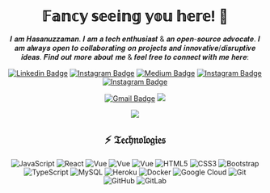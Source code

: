 <h1 align="center">𝔽𝕒𝕟𝕔𝕪 𝕤𝕖𝕖𝕚𝕟𝕘 𝕪𝕠𝕦 𝕙𝕖𝕣𝕖! 👋</h1>
<div align="center">
𝑰 𝒂𝒎 𝑯𝒂𝒔𝒂𝒏𝒖𝒛𝒛𝒂𝒎𝒂𝒏. 𝑰 𝒂𝒎 𝒂 𝒕𝒆𝒄𝒉 𝒆𝒏𝒕𝒉𝒖𝒔𝒊𝒂𝒔𝒕 & 𝒂𝒏 𝒐𝒑𝒆𝒏-𝒔𝒐𝒖𝒓𝒄𝒆 𝒂𝒅𝒗𝒐𝒄𝒂𝒕𝒆. 𝑰 𝒂𝒎 𝒂𝒍𝒘𝒂𝒚𝒔 𝒐𝒑𝒆𝒏 𝒕𝒐 𝒄𝒐𝒍𝒍𝒂𝒃𝒐𝒓𝒂𝒕𝒊𝒏𝒈 𝒐𝒏 𝒑𝒓𝒐𝒋𝒆𝒄𝒕𝒔 𝒂𝒏𝒅 𝒊𝒏𝒏𝒐𝒗𝒂𝒕𝒊𝒗𝒆/𝒅𝒊𝒔𝒓𝒖𝒑𝒕𝒊𝒗𝒆 𝒊𝒅𝒆𝒂𝒔. 𝑭𝒊𝒏𝒅 𝒐𝒖𝒕 𝒎𝒐𝒓𝒆 𝒂𝒃𝒐𝒖𝒕 𝒎𝒆 & 𝒇𝒆𝒆𝒍 𝒇𝒓𝒆𝒆 𝒕𝒐 𝒄𝒐𝒏𝒏𝒆𝒄𝒕 𝒘𝒊𝒕𝒉 𝒎𝒆 𝒉𝒆𝒓𝒆:

[![Linkedin Badge](https://img.shields.io/badge/-shamim0902-blue?style=flat-round&logo=Linkedin&logoColor=white&link=https://www.linkedin.com/in/shamim0902/)](https://www.facebook.com/shamim0902/)
[![Instagram Badge](https://img.shields.io/badge/-shamim0902-4267B2?style=flat-round&logo=facebook&logoColor=white&link=https://facebook.com/shamim0902/)](https://facebook.com/shamim0902)
[![Medium Badge](https://img.shields.io/badge/-@hasanuzzamanbe-047a5b?style=flat-round&labelColor=000000&logo=Medium&link=https://medium.com/@hasanuzzamanbe/)](https://medium.com/@hasanuzzamanbe)
[![Instagram Badge](https://img.shields.io/badge/-@shamim0902-blue?style=flat-round&logo=twitter&logoColor=white&link=https://twitter.com/shamim0902/)](https://twitter.com/shamim0902)
[![Instagram Badge](https://img.shields.io/badge/-shamim0902-purple?style=flat-round&logo=instagram&logoColor=white&link=https://instagram.com/shamim0902/)](https://instagram.com/shamim0902)

[![Gmail Badge](https://img.shields.io/badge/-hasanuzzamanbe@gmail.com-c14438?style=flat-round&logo=Gmail&logoColor=white&link=mailto:hasanuzzamanbe@gmail.com)](mailto:hasanuzzamanbe@gmail.com)
[![](https://img.shields.io/website?color=0ab9e6&style=flat-round&up_message=hasanuzzaman.com&url=https://www.hasanuzzaman.com)](https://hasanuzzaman.com)

[![](https://img.shields.io/badge/-@hasanuzzamanbe-%23181717?style=flat-round&logo=github)](https://github.com/hasanuzzamanbe)
## ⚡ 𝔗𝔢𝔠𝔥𝔫𝔬𝔩𝔬𝔤𝔦𝔢𝔰

![JavaScript](https://img.shields.io/badge/-JavaScript-black?style=flat-round&logo=javascript)
![React](https://img.shields.io/badge/-React-black?style=flat-round&logo=react)
![Vue](https://img.shields.io/badge/-Vue.js-black?style=flat-round&logo=vue.js)
![Vue](https://img.shields.io/badge/-php-black?style=flat-round&logo=php)
![Vue](https://img.shields.io/badge/-WordPress-black?style=flat-round&logo=wordpress)
![HTML5](https://img.shields.io/badge/-HTML5-E34F26?style=flat-round&logo=html5&logoColor=white)
![CSS3](https://img.shields.io/badge/-CSS3-1572B6?style=flat-round&logo=css3)
![Bootstrap](https://img.shields.io/badge/-Bootstrap-563D7C?style=flat-round&logo=bootstrap)
![TypeScript](https://img.shields.io/badge/-TypeScript-007ACC?style=flat-round&logo=typescript)
![MySQL](https://img.shields.io/badge/-MySQL-black?style=flat-round&logo=mysql)
![Heroku](https://img.shields.io/badge/-Heroku-430098?style=flat-round&logo=heroku)
![Docker](https://img.shields.io/badge/-Docker-black?style=flat-round&logo=docker)
![Google Cloud](https://img.shields.io/badge/Google%20Cloud-black?style=flat-round&logo=google-cloud)
![Git](https://img.shields.io/badge/-Git-black?style=flat-round&logo=git)
![GitHub](https://img.shields.io/badge/-GitHub-181717?style=flat-round&logo=github)
![GitLab](https://img.shields.io/badge/-GitLab-FCA121?style=flat-round&logo=gitlab)
